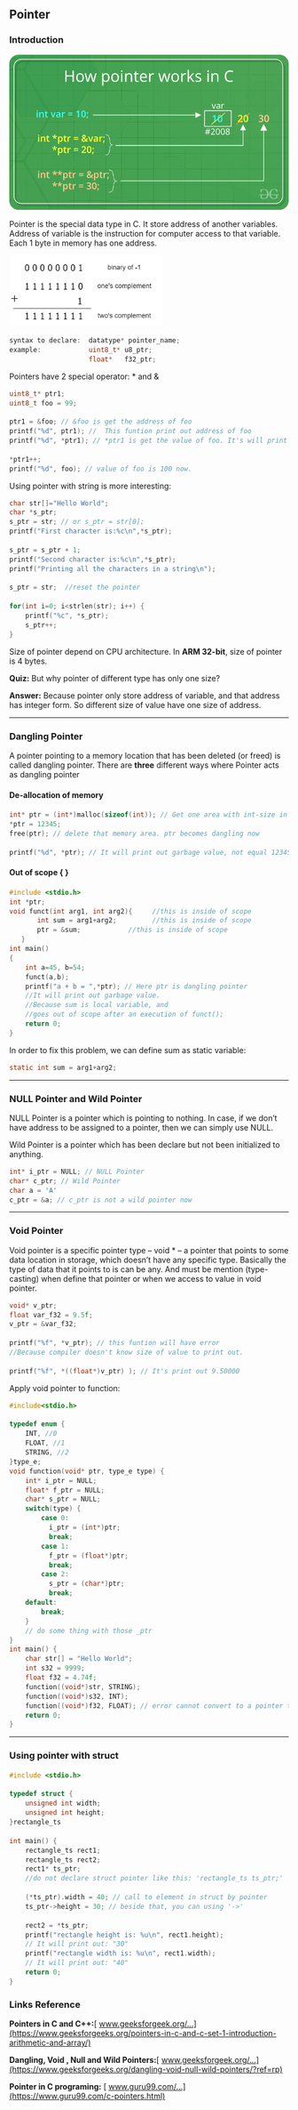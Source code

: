 ## Pointer

### Introduction

<img src="./assets/images/2_1.png" style="zoom: 100%;" />

Pointer is the special data type in C. It store address of another variables.  Address of variable is the instruction for computer access to that variable. Each 1 byte in memory has one address.

<img src="./assets/images/2_2.png" style="zoom:67%;" />

```c
syntax to declare:  datatype* pointer_name;
example:            uint8_t* u8_ptr;
					float*   f32_ptr;
```

Pointers have 2 special operator: * and &

```c
uint8_t* ptr1;
uint8_t foo = 99;

ptr1 = &foo; // &foo is get the address of foo
printf("%d", ptr1); //  This funtion print out address of foo
printf("%d", *ptr1); // *ptr1 is get the value of foo. It's will print out "99"

*ptr1++;
printf("%d", foo); // value of foo is 100 now.
```

Using pointer with string is more interesting:

```c
char str[]="Hello World";
char *s_ptr;
s_ptr = str; // or s_ptr = str[0];
printf("First character is:%c\n",*s_ptr);

s_ptr = s_ptr + 1;
printf("Second character is:%c\n",*s_ptr);
printf("Printing all the characters in a string\n");

s_ptr = str;  //reset the pointer

for(int i=0; i<strlen(str); i++) {
	printf("%c", *s_ptr);
	s_ptr++;
}
```

Size of pointer depend on CPU architecture. In **ARM 32-bit**, size of pointer is 4 bytes. 

**Quiz:** But why pointer of different type has only one size?

**Answer:** Because pointer only store address of variable, and that address has integer form. So different size of value have one size of address. 

---

### Dangling Pointer

A pointer pointing to a memory location that has been deleted (or freed) is called dangling pointer. There are **three** different ways where Pointer acts as dangling pointer

#### De-allocation of memory

```c
int* ptr = (int*)malloc(sizeof(int)); // Get one area with int-size in heap memory. 									//And save that address to ptr
*ptr = 12345;
free(ptr); // delete that memory area. ptr becomes dangling now

printf("%d", *ptr); // It will print out garbage value, not equal 12345.

```

#### Out of scope { }

```c
#include <stdio.h>
int *ptr;
void funct(int arg1, int arg2){     //this is inside of scope
       int sum = arg1+arg2;         //this is inside of scope
       ptr = &sum;            //this is inside of scope
   } 
int main()
{
    int a=45, b=54;
    funct(a,b);
    printf("a + b = ",*ptr); // Here ptr is dangling pointer
    //It will print out garbage value.
    //Because sum is local variable, and 
    //goes out of scope after an execution of funct();
    return 0;
}
```

In order to fix this problem, we can define sum as static variable: 

```c
static int sum = arg1+arg2;
```

---

### NULL Pointer and Wild Pointer

NULL Pointer is a pointer which is pointing to nothing. In case, if we don’t have address to be assigned to a pointer, then we can simply use NULL.

Wild Pointer is a pointer which has been declare but not been initialized to anything.

```c
int* i_ptr = NULL; // NULL Pointer
char* c_ptr; // Wild Pointer
char a = 'A'
c_ptr = &a; // c_ptr is not a wild pointer now
```

---

### Void Pointer

Void pointer is a specific pointer type – void * – a pointer that points to some data location in storage, which doesn’t have any specific type. Basically the type of data that it points to is can be any. And must be mention (type-casting) when define that pointer or when we access to value in void pointer. 

```c
void* v_ptr;
float var_f32 = 9.5f;
v_ptr = &var_f32;

printf("%f", *v_ptr); // this funtion will have error
//Because compiler doesn't know size of value to print out.

printf("%f", *((float*)v_ptr) ); // It's print out 9.50000
```

Apply void pointer to function:

```c
#include<stdio.h>

typedef enum {
    INT, //0
    FLOAT, //1
    STRING, //2
}type_e;
void function(void* ptr, type_e type) {
    int* i_ptr = NULL;
    float* f_ptr = NULL;
    char* s_ptr = NULL;
    switch(type) {
        case 0:
          i_ptr = (int*)ptr;
          break;
        case 1:
          f_ptr = (float*)ptr;
          break;
        case 2:
          s_ptr = (char*)ptr;
          break;
    default:
        break;
    }
    // do some thing with those _ptr
}
int main() {
    char str[] = "Hello World";
	int s32 = 9999;
	float f32 = 4.74f;
    function((void*)str, STRING);
    function((void*)s32, INT);
    function((void*)f32, FLOAT); // error cannot convert to a pointer type
    return 0;
}
```

---

### Using pointer with struct

```c
#include <stdio.h>

typedef struct {
	unsigned int width;
    unsigned int height;
}rectangle_ts
    
int main() {
    rectangle_ts rect1;
    rectangle_ts rect2;
    rect1* ts_ptr; 
    //do not declare struct pointer like this: 'rectangle_ts ts_ptr;'
    
    (*ts_ptr).width = 40; // call to element in struct by pointer
    ts_ptr->height = 30; // beside that, you can using '->'
    
    rect2 = *ts_ptr;
    printf("rectangle height is: %u\n", rect1.height);
    // It will print out: "30"
    printf("rectangle width is: %u\n", rect1.width);
    // It will print out: "40"
    return 0;
}
```

### Links Reference

**Pointers in C and C++:**[ www.geeksforgeek.org/...](https://www.geeksforgeeks.org/pointers-in-c-and-c-set-1-introduction-arithmetic-and-array/)

**Dangling, Void , Null and Wild Pointers:**[ www.geeksforgeek.org/...](https://www.geeksforgeeks.org/dangling-void-null-wild-pointers/?ref=rp)

**Pointer in C programing:** [ www.guru99.com/...](https://www.guru99.com/c-pointers.html)